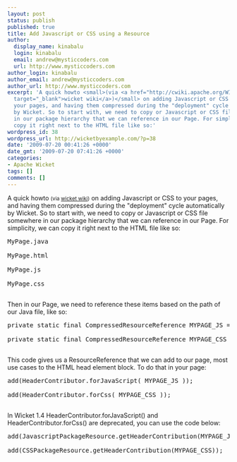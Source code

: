```yaml
---
layout: post
status: publish
published: true
title: Add Javascript or CSS using a Resource
author:
  display_name: kinabalu
  login: kinabalu
  email: andrew@mysticcoders.com
  url: http://www.mysticcoders.com
author_login: kinabalu
author_email: andrew@mysticcoders.com
author_url: http://www.mysticcoders.com
excerpt: 'A quick howto <small>(via <a href="http://cwiki.apache.org/WICKET/adding-javascript-or-css-using-a-resource.html"
  target="_blank">wicket wiki</a>)</small> on adding Javascript or CSS to
  your pages, and having them compressed during the "deployment" cycle automatically
  by Wicket. So to start with, we need to copy or Javascript or CSS file somewhere
  in our package hierarchy that we can reference in our Page. For simplicity, we can
  copy it right next to the HTML file like so:'
wordpress_id: 38
wordpress_url: http://wicketbyexample.com/?p=38
date: '2009-07-20 00:41:26 +0000'
date_gmt: '2009-07-20 07:41:26 +0000'
categories:
- Apache Wicket
tags: []
comments: []
---
```

A quick howto <small>(via <a href="http://cwiki.apache.org/WICKET/adding-javascript-or-css-using-a-resource.html" target="_blank">wicket wiki</a>)</small> on adding Javascript or CSS to your pages, and having them compressed during the "deployment" cycle automatically by Wicket. So to start with, we need to copy or Javascript or CSS file somewhere in our package hierarchy that we can reference in our Page. For simplicity, we can copy it right next to the HTML file like so:<a id="more"></a><a id="more-38"></a>

<pre>
MyPage.java<br />
MyPage.html<br />
MyPage.js<br />
MyPage.css<br />
</pre>

Then in our Page, we need to reference these items based on the path of our Java file, like so:

<pre lang="java" colla="+">
private static final CompressedResourceReference MYPAGE_JS = new CompressedResourceReference(MyPage.class, "MyPage.js");

private static final CompressedResourceReference MYPAGE_CSS = new CompressedResourceReference(MyPage.class, "MyPage.css");<br />
</pre>

This code gives us a ResourceReference that we can add to our page, most use cases to the HTML head element block. To do that in your page:

<pre lang="java" colla="+">
add(HeaderContributor.forJavaScript( MYPAGE_JS ));

add(HeaderContributor.forCss( MYPAGE_CSS ));<br />
</pre>

In Wicket 1.4 HeaderContributor.forJavaScript() and HeaderContributor.forCss() are deprecated, you can use the code below:

<pre lang="java" colla="+">
add(JavascriptPackageResource.getHeaderContribution(MYPAGE_JS));

add(CSSPackageResource.getHeaderContribution(MYPAGE_CSS));<br />
</pre>

